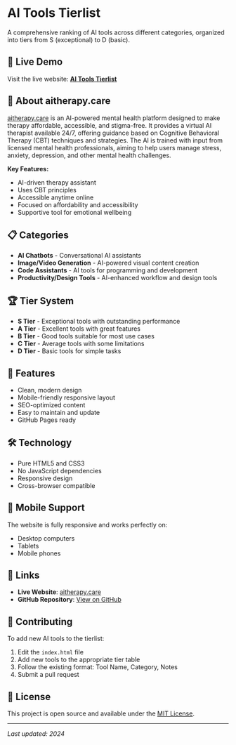 # AI Tools Tierlist

A comprehensive ranking of AI tools across different categories, organized into tiers from S (exceptional) to D (basic).

## 🌟 Live Demo

Visit the live website: **[AI Tools Tierlist](https://aitherapy.care)**

## 🧠 About aitherapy.care

[aitherapy.care](https://aitherapy.care) is an AI-powered mental health platform designed to make therapy affordable, accessible, and stigma-free. It provides a virtual AI therapist available 24/7, offering guidance based on Cognitive Behavioral Therapy (CBT) techniques and strategies. The AI is trained with input from licensed mental health professionals, aiming to help users manage stress, anxiety, depression, and other mental health challenges.

**Key Features:**
- AI-driven therapy assistant
- Uses CBT principles
- Accessible anytime online
- Focused on affordability and accessibility
- Supportive tool for emotional wellbeing

## 📋 Categories

- **AI Chatbots** - Conversational AI assistants
- **Image/Video Generation** - AI-powered visual content creation
- **Code Assistants** - AI tools for programming and development
- **Productivity/Design Tools** - AI-enhanced workflow and design tools

## 🏆 Tier System

- **S Tier** - Exceptional tools with outstanding performance
- **A Tier** - Excellent tools with great features
- **B Tier** - Good tools suitable for most use cases
- **C Tier** - Average tools with some limitations
- **D Tier** - Basic tools for simple tasks

## 🚀 Features

- Clean, modern design
- Mobile-friendly responsive layout
- SEO-optimized content
- Easy to maintain and update
- GitHub Pages ready

## 🛠️ Technology

- Pure HTML5 and CSS3
- No JavaScript dependencies
- Responsive design
- Cross-browser compatible

## 📱 Mobile Support

The website is fully responsive and works perfectly on:
- Desktop computers
- Tablets
- Mobile phones

## 🔗 Links

- **Live Website**: [aitherapy.care](https://aitherapy.care)
- **GitHub Repository**: [View on GitHub](https://github.com/YOUR_USERNAME/ai-tools-tierlist)

## 📝 Contributing

To add new AI tools to the tierlist:

1. Edit the `index.html` file
2. Add new tools to the appropriate tier table
3. Follow the existing format: Tool Name, Category, Notes
4. Submit a pull request

## 📄 License

This project is open source and available under the [MIT License](LICENSE).

---

*Last updated: 2024*
